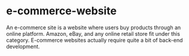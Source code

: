 # e-commerce-website
An e-commerce site is a website where users buy products through an online platform. Amazon, eBay, and any online retail store fit under this category. E-commerce websites actually require quite a bit of back-end development.
